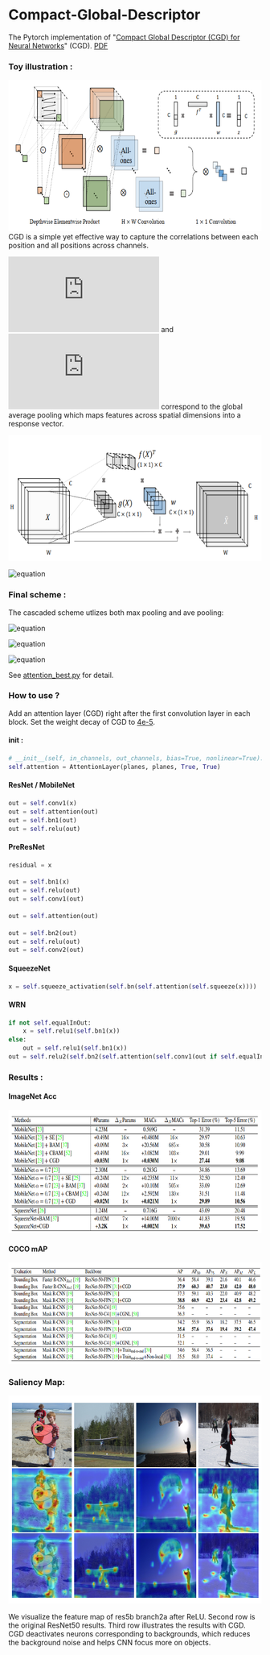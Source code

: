 # Compact-Global-Descriptor
The Pytorch implementation of "[Compact Global Descriptor (CGD) for Neural Networks](https://github.com/HolmesShuan/Compact-Global-Descriptor/blob/master/img/egpaper_for_review.pdf)" (CGD). [PDF](https://github.com/HolmesShuan/Compact-Global-Descriptor/blob/master/img/egpaper_for_review.pdf)

### Toy illustration :
<img src="./img/CGD.png" width="640" height="300" />
CGD is a simple yet effective way to capture the correlations between each position and all positions across channels. 

![equation](http://latex.codecogs.com/gif.latex?f) 
and 
![equation](http://latex.codecogs.com/gif.latex?g) 
correspond to the global average pooling which maps features across spatial dimensions into a response vector.

<img src="./img/CGD2.png" width="600" height="250" />

![equation](http://latex.codecogs.com/gif.latex?\text{CGD}(X)&=X(1+\text{Tanh}(\text{pool}_{ave}(X)\text{pool}_{ave}(X)^Tw))) 

### Final scheme :
The cascaded scheme utlizes both max pooling and ave pooling:

![equation](http://latex.codecogs.com/gif.latex?\psi(X)&=\text{Tanh}(\text{Softmax}(\text{pool}_{ave}(X))\text{pool}_{ave}(X)^Tw))

![equation](http://latex.codecogs.com/gif.latex?\phi(X)&=\text{Tanh}(\text{Softmax}(\text{pool}_{ave}(X))\text{pool}_{max}(X)^Tw'))

![equation](http://latex.codecogs.com/gif.latex?\text{CGD}(X)&=X(1+\text{Tanh}(\psi(X)\phi(X)^Tw''))) 

See [attention_best.py](https://github.com/HolmesShuan/Compact-Global-Descriptor/blob/master/attention_best.py) for detail.

### How to use ?
Add an attention layer (CGD) right after the first convolution layer in each block. Set the weight decay of CGD to [4e-5](https://github.com/HolmesShuan/Compact-Global-Descriptor/blob/cb19677522c1c3f3105cac6229ecdc6d432ffb11/classification/imagenet.py#L223).
#### init :
```python
# __init__(self, in_channels, out_channels, bias=True, nonlinear=True):
self.attention = AttentionLayer(planes, planes, True, True)
```
#### ResNet / MobileNet
```python
out = self.conv1(x)
out = self.attention(out)
out = self.bn1(out)
out = self.relu(out)
```
#### PreResNet
```python
residual = x

out = self.bn1(x)
out = self.relu(out)
out = self.conv1(out)

out = self.attention(out)

out = self.bn2(out)
out = self.relu(out)
out = self.conv2(out)
```
#### SqueezeNet
```python
x = self.squeeze_activation(self.bn(self.attention(self.squeeze(x))))
```
#### WRN
```python
if not self.equalInOut:
    x = self.relu1(self.bn1(x))
else:
    out = self.relu1(self.bn1(x))
out = self.relu2(self.bn2(self.attention(self.conv1(out if self.equalInOut else x))))
```

### Results :
#### ImageNet Acc
<img src="./img/imagenet.png" width="700" height="244" />

#### COCO mAP

<img src="./img/coco.png" width="700" height="202" />

### Saliency Map:

<img src="./img/heatmap.png" width="733" height="413" />

We visualize the feature map of res5b branch2a after ReLU. Second row is the original ResNet50 results.
Third row illustrates the results with CGD. CGD deactivates neurons corresponding to backgrounds, which reduces the background noise and helps CNN focus more on objects.
